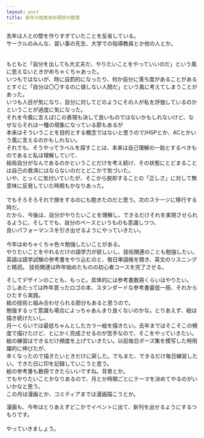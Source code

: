 ```yaml
---
leyout: post
title: 新年の抱負改め現状の整理
---
```


去年は人との壁を作りすぎていたことを反省している。<br>
サークルのみんな、習い事の先生、大学での指導教員とか他の人とか。<br>
<br><br>
もともと「自分を出しても大丈夫だ、やりたいことをやっていいのだ」という風に思えないときがめちゃくちゃあった。<br>
いつもではないが、時に自罰的になったり、何か自分に落ち度があることがあるとすぐに「自分は〇〇するのに値しない人間だ」という風に考えてしまうことがあった。<br>
いつも人目が気になり、自分に対してどのようにその人が私を評価しているのかということが過度に気になった。<br>
それを今風に言えば(この表現も決して良いものではないかもしれないけど、なぜならそれは一種の現象になっている節もあるが<br>
本来はそういうことを目的とする概念ではないと思うので)HSPとか、ACとかいう風に言えるのかもしれない。<br>
それでも、そうやってラベルを探すことは、本来は自己理解の一助とするべきものであると私は理解していて、<br>
結局自分がなんであるのかということだけを考え続け、その状態にとどまることは自己の救済にはならないのだとどこかで気づいた。<br>
いや、とっくに気付いていたが、そこから脱却することの「正しさ」に対して無意味に反発していた時期もかなりあった。<br>
<br>
でもそろそろそれで損をするのにも飽きたのだと思う。次のステージに移行する時だ。<br>
だから、今後は、自分がやりたいことを理解し、できるだけそれを実現させられるように、そしてでも、自分のペースというものも意識しつつ、<br>
良いパフォーマンスを引き出せるようにやっていきたい。<br>
<br>
今年はめちゃくちゃ色々勉強したいことがある。<br>
やりたいことをやれるだけの語学力が欲しいし、技術関連のことも勉強したい。<br>
英語は語学試験の参考書をやり込むのと、毎日単語帳を開き、英文のリスニングと精読。
技術関連は昨年始めたものの初心者コースを完了させる。<br>

そしてデザインのことも、もっと。具体的には参考書数冊くらいはやりたい。<br>
さしあたっては昨年買ったロゴの本、スタンダードな参考書最低一冊、それからひたすら実践。<br>
絵の技術と組み合わせられる部分もあると思うので。<br>
勉強するって意識も場合によっちゃあんまり良くないのかな。とりあえず、絵は描き続けたいし、<br>
月一くらいでは最低ちゃんとしたカラー絵を描きたい。去年まではそこそこの頻度で描けたけど、とにかく完成させるのが苦手なので、そこをやっていきたい。<br>
絵の練習はできるだけ頻度を上げていきたい。以前毎日ポーズ集を模写した時飛躍的に伸びたが、<br>
辛くなったので描きたいときだけに戻した。でもまた、できるだけ毎日練習したい。できた日に印を記録していこうと思う。<br>
絵の参考書も数冊できたらいいですね。背景とか。<br>
でもやりたいことかなりあるので、月とか時期ごとにテーマを決めてやるのがいいかなと思う。<br>
この月は漫画とか、コミティアまでは漫画描こうとか。<br>

漫画も、今年はとりあえずどこかでイベントに出て、新刊を出せるようにするつもりです。<br>
<br>
やっていきましょう。<br>
